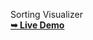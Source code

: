 Sorting Visualizer</br>
<a href="https://github.com/Soumyaqwe/Sorting-Visualizer/settings/pages" rel="nofollow"><strong>➥ Live Demo</strong></a>
